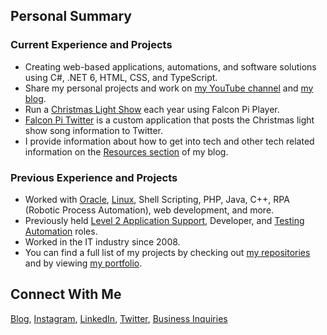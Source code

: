 <!-- ### Hi there 👋 -->

<!--
**almostengr/almostengr** is a ✨ _special_ ✨ repository because its `README.md` (this file) appears on your GitHub profile.

Here are some ideas to get you started:

- 🔭 I’m currently working on ...
- 🌱 I’m currently learning ...
- 👯 I’m looking to collaborate on ...
- 🤔 I’m looking for help with ...
- 💬 Ask me about ...
- 📫 How to reach me: ...
- 😄 Pronouns: ...
- ⚡ Fun fact: ...
-->

## Personal Summary

### Current Experience and Projects

* Creating web-based applications, automations, and software solutions using C#, .NET 6, HTML, CSS, and TypeScript. 
* Share my personal projects and work on [my YouTube channel](https://www.youtube.com/channel/UC4HCouBLtXD1j1U_17aBqig?sub_confirmation=1) and [my blog](https://thealmostengineer.com).
* Run a [Christmas Light Show](https://thealmostengineer.com/projects/christmas-light-show) each year using Falcon Pi Player.
* [Falcon Pi Twitter](https://github.com/almostengr/falconpitwitter) is a custom application that posts the Christmas light show song information to Twitter.
* I provide information about how to get into tech and other tech related information on the [Resources section](https://thealmostengineer.com/resources)  of my blog.

### Previous Experience and Projects

* Worked with [Oracle](https://thealmostengineer.com/technology/2015.09.04-oracle-holidays-without-stored-procedure-with-2-week-notification), [Linux](https://thealmostengineer.com/resources/linux-cheatsheet/), Shell Scripting, PHP, Java, C++, RPA (Robotic Process Automation), web development, and more.
* Previously held [Level 2 Application Support](https://thealmostengineer.com/technology/2020.01.10-7-lessons-from-production-support/), Developer, and [Testing Automation](https://thealmostengineer.com/technology/2019.09.05-copying-infested-code/) roles.
* Worked in the IT industry since 2008. 
* You can find a full list of my projects by checking out [my repositories](https://github.com/almostengr?tab=repositories) and by viewing [my portfolio](https://thealmostengineer.com/projects).

## Connect With Me

[Blog](https://thealmostengineer.com),
[Instagram](https://www.instagram.com/almostengr),
[LinkedIn](https://www.linkedin.com/in/krobinsontech),
[Twitter](https://twitter.com/almostengr),
[Business Inquiries](https://rhtservices.net)
